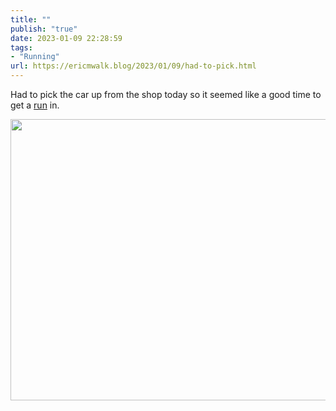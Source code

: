 ```yaml
---
title: ""
publish: "true"
date: 2023-01-09 22:28:59
tags:
- "Running"
url: https://ericmwalk.blog/2023/01/09/had-to-pick.html
---
```

Had to pick the car up from the shop today so it seemed like a good time to get a [run](http://www.strava.com/activities/8366372121) in.


<img src="uploads/2023/334e23fd0e.jpg" width="600" height="450" alt="">